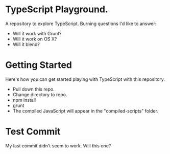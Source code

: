 # TypeScript Playground.
A repository to explore TypeScript. Burning questions I'd like to answer:
* Will it work with Grunt?
* Will it work on OS X?
* Will it blend?

# Getting Started
Here's how you can get started playing with TypeScript with this repository.
* Pull down this repo.
* Change directory to repo.
* npm install
* grunt
* The compiled JavaScript will appear in the "compiled-scripts" folder.

# Test Commit
My last commit didn't seem to work. Will this one?